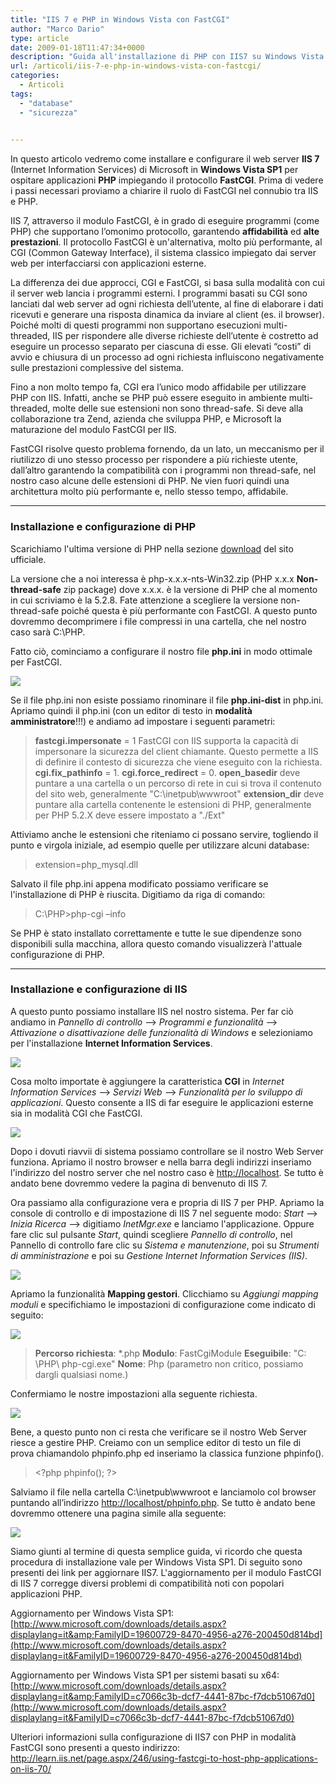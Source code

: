 ```yaml
---
title: "IIS 7 e PHP in Windows Vista con FastCGI"
author: "Marco Dario"
type: article
date: 2009-01-18T11:47:34+0000
description: "Guida all'installazione di PHP con IIS7 su Windows Vista con FastCGI"
url: /articoli/iis-7-e-php-in-windows-vista-con-fastcgi/
categories:
  - Articoli
tags:
  - "database"
  - "sicurezza"

  
---
```

 In questo articolo vedremo come installare e configurare il web server **IIS 7** (Internet Information Services) di Microsoft in **Windows Vista SP1** per ospitare applicazioni **PHP** impiegando il protocollo **FastCGI**. Prima di vedere i passi necessari proviamo a chiarire il ruolo di FastCGI nel connubio tra IIS e PHP.

 IIS 7, attraverso il modulo FastCGI, è in grado di eseguire programmi (come PHP) che supportano l’omonimo protocollo, garantendo **affidabilità** ed **alte prestazioni**. Il protocollo FastCGI è un'alternativa, molto più performante, al CGI (Common Gateway Interface), il sistema classico impiegato dai server web per interfacciarsi con applicazioni esterne.

 La differenza dei due approcci, CGI e FastCGI, si basa sulla modalità con cui il server web lancia i programmi esterni. I programmi basati su CGI sono lanciati dal web server ad ogni richiesta dell’utente, al fine di elaborare i dati ricevuti e generare una risposta dinamica da inviare al client (es. il browser). Poiché molti di questi programmi non supportano esecuzioni multi-threaded, IIS per rispondere alle diverse richieste dell’utente è costretto ad eseguire un processo separato per ciascuna di esse. Gli elevati “costi” di avvio e chiusura di un processo ad ogni richiesta influiscono negativamente sulle prestazioni complessive del sistema.

 Fino a non molto tempo fa, CGI era l’unico modo affidabile per utilizzare PHP con IIS. Infatti, anche se PHP può essere eseguito in ambiente multi-threaded, molte delle sue estensioni non sono thread-safe. Si deve alla collaborazione tra Zend, azienda che sviluppa PHP, e Microsoft la maturazione del modulo FastCGI per IIS.

 FastCGI risolve questo problema fornendo, da un lato, un meccanismo per il riutilizzo di uno stesso processo per rispondere a più richieste utente, dall’altro garantendo la compatibilità con i programmi non thread-safe, nel nostro caso alcune delle estensioni di PHP. Ne vien fuori quindi una architettura molto più performante e, nello stesso tempo, affidabile.

- - - - - -

###  Installazione e configurazione di PHP

 Scarichiamo l'ultima versione di PHP nella sezione [download](http://www.php.net/downloads.php) del sito ufficiale.

 La versione che a noi interessa è php-x.x.x-nts-Win32.zip (PHP x.x.x **Non-thread-safe** zip package) dove x.x.x. è la versione di PHP che al momento in cui scriviamo è la 5.2.8. Fate attenzione a scegliere la versione non-thread-safe poiché questa è più performante con FastCGI. A questo punto dovremmo decomprimere i file compressi in una cartella, che nel nostro caso sarà C:\\PHP.

 Fatto ciò, cominciamo a configurare il nostro file **php.ini** in modo ottimale per FastCGI.

 ![](/image/articoli/IIS7FastCGI/01.gif)

 Se il file php.ini non esiste possiamo rinominare il file **php.ini-dist** in php.ini. Apriamo quindi il php.ini (con un editor di testo in **modalità amministratore**!!!) e andiamo ad impostare i seguenti parametri:

> **fastcgi.impersonate** = 1
>  FastCGI con IIS supporta la capacità di impersonare la sicurezza del client chiamante. Questo permette a IIS di definire il contesto di sicurezza che viene eseguito con la richiesta.
>  **cgi.fix\_pathinfo** = 1.
>  **cgi.force\_redirect** = 0.
>  **open\_basedir** deve puntare a una cartella o un percorso di rete in cui si trova il contenuto del sito web, generalmente "C:\\inetpub\\wwwroot" 
>  **extension\_dir** deve puntare alla cartella contenente le estensioni di PHP, generalmente per PHP 5.2.X deve essere impostato a "./Ext"

 Attiviamo anche le estensioni che riteniamo ci possano servire, togliendo il punto e virgola iniziale, ad esempio quelle per utilizzare alcuni database:

> extension=php\_mysql.dll

 Salvato il file php.ini appena modificato possiamo verificare se l'installazione di PHP è riuscita. Digitiamo da riga di comando:

> C:\\PHP&gt;php-cgi –info

 Se PHP è stato installato correttamente e tutte le sue dipendenze sono disponibili sulla macchina, allora questo comando visualizzerà l'attuale configurazione di PHP.

- - - - - -

###  Installazione e configurazione di IIS

 A questo punto possiamo installare IIS nel nostro sistema. Per far ciò andiamo in *Pannello di controllo* —&gt; *Programmi e funzionalità* —&gt; *Attivazione o disattivazione delle funzionalità di Windows* e selezioniamo per l'installazione **Internet Information Services**.

 ![](/image/articoli/IIS7FastCGI/02.gif)

 Cosa molto importate è aggiungere la caratteristica **CGI** in *Internet Information Services* —&gt; *Servizi Web* —&gt; *Funzionalità per lo sviluppo di applicazioni*. Questo consente a IIS di far eseguire le applicazioni esterne sia in modalità CGI che FastCGI.

 ![](/image/articoli/IIS7FastCGI/03.gif)

 Dopo i dovuti riavvii di sistema possiamo controllare se il nostro Web Server funziona. Apriamo il nostro browser e nella barra degli indirizzi inseriamo l'indirizzo del nostro server che nel nostro caso è [http://localhost](http://localhost/). Se tutto è andato bene dovremmo vedere la pagina di benvenuto di IIS 7.

 Ora passiamo alla configurazione vera e propria di IIS 7 per PHP. Apriamo la console di controllo e di impostazione di IIS 7 nel seguente modo: *Start* —&gt; *Inizia Ricerca* —&gt; digitiamo *InetMgr.exe* e lanciamo l'applicazione. Oppure fare clic sul pulsante *Start*, quindi scegliere *Pannello di controllo*, nel Pannello di controllo fare clic su *Sistema e manutenzione*, poi su *Strumenti di amministrazione* e poi su *Gestione Internet Information Services (IIS)*.

 ![](/image/articoli/IIS7FastCGI/04.gif)

 Apriamo la funzionalità **Mapping gestori**. Clicchiamo su *Aggiungi mapping moduli* e specifichiamo le impostazioni di configurazione come indicato di seguito:

 ![](/image/articoli/IIS7FastCGI/05.gif)

> **Percorso richiesta**: \*.php
>  **Modulo**: FastCgiModule
>  **Eseguibile**: "C: \\PHP\\ php-cgi.exe"
>  **Nome**: Php (parametro non critico, possiamo dargli qualsiasi nome.)

 Confermiamo le nostre impostazioni alla seguente richiesta.

 ![](/image/articoli/IIS7FastCGI/06.gif)

 Bene, a questo punto non ci resta che verificare se il nostro Web Server riesce a gestire PHP. Creiamo con un semplice editor di testo un file di prova chiamandolo phpinfo.php ed inseriamo la classica funzione phpinfo().

> &lt;?php phpinfo(); ?&gt;

 Salviamo il file nella cartella C:\\inetpub\\wwwroot e lanciamolo col browser puntando all’indirizzo <http://localhost/phpinfo.php>. Se tutto è andato bene dovremmo ottenere una pagina simile alla seguente:

 ![](/image/articoli/IIS7FastCGI/07.gif)

 Siamo giunti al termine di questa semplice guida, vi ricordo che questa procedura di installazione vale per Windows Vista SP1. Di seguito sono presenti dei link per aggiornare IIS7. L'aggiornamento per il modulo FastCGI di IIS 7 corregge diversi problemi di compatibilità noti con popolari applicazioni PHP.

 Aggiornamento per Windows Vista SP1:
 [http://www.microsoft.com/downloads/details.aspx?displaylang=it&amp;FamilyID=19600729-8470-4956-a276-200450d814bd](http://www.microsoft.com/downloads/details.aspx?displaylang=it&FamilyID=19600729-8470-4956-a276-200450d814bd)

 Aggiornamento per Windows Vista SP1 per sistemi basati su x64:
 [http://www.microsoft.com/downloads/details.aspx?displaylang=it&amp;FamilyID=c7066c3b-dcf7-4441-87bc-f7dcb51067d0](http://www.microsoft.com/downloads/details.aspx?displaylang=it&FamilyID=c7066c3b-dcf7-4441-87bc-f7dcb51067d0)

 Ulteriori informazioni sulla configurazione di IIS7 con PHP in modalità FastCGI sono presenti a questo indirizzo:
 <http://learn.iis.net/page.aspx/246/using-fastcgi-to-host-php-applications-on-iis-70/>